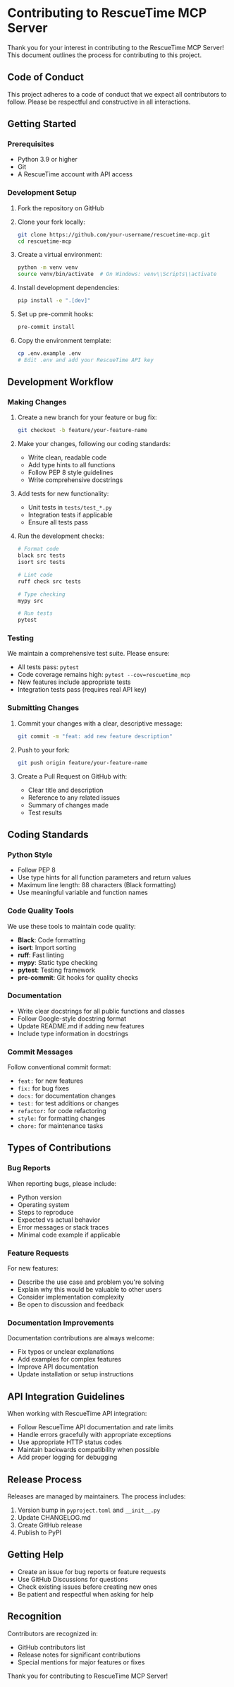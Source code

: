 # Contributing to RescueTime MCP Server

Thank you for your interest in contributing to the RescueTime MCP Server! This document outlines the process for contributing to this project.

## Code of Conduct

This project adheres to a code of conduct that we expect all contributors to follow. Please be respectful and constructive in all interactions.

## Getting Started

### Prerequisites

- Python 3.9 or higher
- Git
- A RescueTime account with API access

### Development Setup

1. Fork the repository on GitHub
2. Clone your fork locally:
   ```bash
   git clone https://github.com/your-username/rescuetime-mcp.git
   cd rescuetime-mcp
   ```

3. Create a virtual environment:
   ```bash
   python -m venv venv
   source venv/bin/activate  # On Windows: venv\\Scripts\\activate
   ```

4. Install development dependencies:
   ```bash
   pip install -e ".[dev]"
   ```

5. Set up pre-commit hooks:
   ```bash
   pre-commit install
   ```

6. Copy the environment template:
   ```bash
   cp .env.example .env
   # Edit .env and add your RescueTime API key
   ```

## Development Workflow

### Making Changes

1. Create a new branch for your feature or bug fix:
   ```bash
   git checkout -b feature/your-feature-name
   ```

2. Make your changes, following our coding standards:
   - Write clean, readable code
   - Add type hints to all functions
   - Follow PEP 8 style guidelines
   - Write comprehensive docstrings

3. Add tests for new functionality:
   - Unit tests in `tests/test_*.py`
   - Integration tests if applicable
   - Ensure all tests pass

4. Run the development checks:
   ```bash
   # Format code
   black src tests
   isort src tests
   
   # Lint code
   ruff check src tests
   
   # Type checking
   mypy src
   
   # Run tests
   pytest
   ```

### Testing

We maintain a comprehensive test suite. Please ensure:

- All tests pass: `pytest`
- Code coverage remains high: `pytest --cov=rescuetime_mcp`
- New features include appropriate tests
- Integration tests pass (requires real API key)

### Submitting Changes

1. Commit your changes with a clear, descriptive message:
   ```bash
   git commit -m "feat: add new feature description"
   ```

2. Push to your fork:
   ```bash
   git push origin feature/your-feature-name
   ```

3. Create a Pull Request on GitHub with:
   - Clear title and description
   - Reference to any related issues
   - Summary of changes made
   - Test results

## Coding Standards

### Python Style

- Follow PEP 8
- Use type hints for all function parameters and return values
- Maximum line length: 88 characters (Black formatting)
- Use meaningful variable and function names

### Code Quality Tools

We use these tools to maintain code quality:

- **Black**: Code formatting
- **isort**: Import sorting
- **ruff**: Fast linting
- **mypy**: Static type checking
- **pytest**: Testing framework
- **pre-commit**: Git hooks for quality checks

### Documentation

- Write clear docstrings for all public functions and classes
- Follow Google-style docstring format
- Update README.md if adding new features
- Include type information in docstrings

### Commit Messages

Follow conventional commit format:

- `feat:` for new features
- `fix:` for bug fixes
- `docs:` for documentation changes
- `test:` for test additions or changes
- `refactor:` for code refactoring
- `style:` for formatting changes
- `chore:` for maintenance tasks

## Types of Contributions

### Bug Reports

When reporting bugs, please include:

- Python version
- Operating system
- Steps to reproduce
- Expected vs actual behavior
- Error messages or stack traces
- Minimal code example if applicable

### Feature Requests

For new features:

- Describe the use case and problem you're solving
- Explain why this would be valuable to other users
- Consider implementation complexity
- Be open to discussion and feedback

### Documentation Improvements

Documentation contributions are always welcome:

- Fix typos or unclear explanations
- Add examples for complex features
- Improve API documentation
- Update installation or setup instructions

## API Integration Guidelines

When working with RescueTime API integration:

- Follow RescueTime API documentation and rate limits
- Handle errors gracefully with appropriate exceptions
- Use appropriate HTTP status codes
- Maintain backwards compatibility when possible
- Add proper logging for debugging

## Release Process

Releases are managed by maintainers. The process includes:

1. Version bump in `pyproject.toml` and `__init__.py`
2. Update CHANGELOG.md
3. Create GitHub release
4. Publish to PyPI

## Getting Help

- Create an issue for bug reports or feature requests
- Use GitHub Discussions for questions
- Check existing issues before creating new ones
- Be patient and respectful when asking for help

## Recognition

Contributors are recognized in:
- GitHub contributors list
- Release notes for significant contributions
- Special mentions for major features or fixes

Thank you for contributing to RescueTime MCP Server!